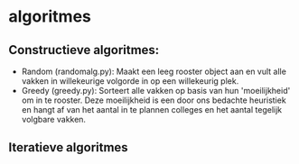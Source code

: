 # algoritmes

## Constructieve algoritmes:
- Random (randomalg.py): Maakt een leeg rooster object aan en vult alle vakken
in willekeurige volgorde in op een willekeurig plek.
- Greedy (greedy.py): Sorteert alle vakken op basis van hun 'moeilijkheid' om
in te rooster. Deze moeilijkheid is een door ons bedachte heuristiek en hangt
af van het aantal in te plannen colleges en het aantal tegelijk volgbare vakken.

## Iteratieve algoritmes
